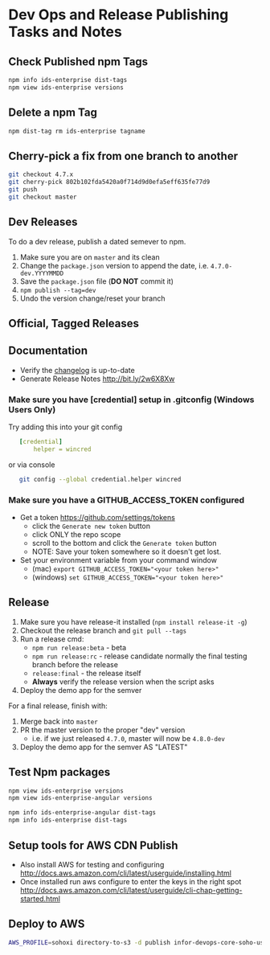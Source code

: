 # Dev Ops and Release Publishing Tasks and Notes

## Check Published npm Tags

```bash
npm info ids-enterprise dist-tags
npm view ids-enterprise versions
```

## Delete a npm Tag

```bash
npm dist-tag rm ids-enterprise tagname
```

## Cherry-pick a fix from one branch to another

```bash
git checkout 4.7.x
git cherry-pick 802b102fda5420a0f714d9d0efa5eff635fe77d9
git push
git checkout master
```

## Dev Releases

To do a dev release, publish a dated semever to npm.

1. Make sure you are on `master` and its clean
1. Change the `package.json` version to append the date, i.e. `4.7.0-dev.YYYYMMDD`
1. Save the `package.json` file (**DO NOT** commit it)
1. `npm publish --tag=dev`
1. Undo the version change/reset your branch

## Official, Tagged Releases

## Documentation

- Verify the [changelog](/changelog) is up-to-date
- Generate Release Notes <http://bit.ly/2w6X8Xw>

### Make sure you have [credential] setup in .gitconfig  (Windows Users Only)

Try adding this into your git config

```yml
   [credential]
       helper = wincred
```

or via console

```sh
   git config --global credential.helper wincred
```

### Make sure you have a GITHUB_ACCESS_TOKEN configured

- Get a token <https://github.com/settings/tokens>
    - click the `Generate new token` button
    - click ONLY the repo scope
    - scroll to the bottom and click the `Generate token` button
    - NOTE: Save your token somewhere so it doesn't get lost.
- Set your environment variable from your command window
    - (mac) `export GITHUB_ACCESS_TOKEN="<your token here>"`
    - (windows) `set GITHUB_ACCESS_TOKEN="<your token here>"`

## Release

1. Make sure you have release-it installed (`npm install release-it -g`)
1. Checkout the release branch and `git pull --tags`
1. Run a release cmd:
    - `npm run release:beta` - beta
    - `npm run release:rc` - release candidate normally the final testing branch before the release
    - `release:final` - the release itself
    - **Always** verify the release version when the script asks
1. Deploy the demo app for the semver

For a final release, finish with:

1. Merge back into `master`
1. PR the master version to the proper "dev" version
    - i.e. if we just released `4.7.0`, master will now be `4.8.0-dev`
1. Deploy the demo app for the semver AS "LATEST"

## Test Npm packages

```bash
npm view ids-enterprise versions
npm view ids-enterprise-angular versions

npm info ids-enterprise-angular dist-tags
npm info ids-enterprise dist-tags
```

## Setup tools for AWS CDN Publish

- Also install AWS for testing and configuring <http://docs.aws.amazon.com/cli/latest/userguide/installing.html>
- Once installed run aws configure to enter the keys in the right spot <http://docs.aws.amazon.com/cli/latest/userguide/cli-chap-getting-started.html>

## Deploy to AWS

```bash
AWS_PROFILE=sohoxi directory-to-s3 -d publish infor-devops-core-soho-us-east-1/sohoxi/4.3.3 -v
```
